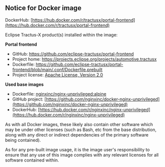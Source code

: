 ## Notice for Docker image

DockerHub: [https://hub.docker.com/r/tractusx/portal-frontend](https://hub.docker.com/r/tractusx/portal-frontend)

Eclipse Tractus-X product(s) installed within the image:

**Portal frontend**

- GitHub: https://github.com/eclipse-tractusx/portal-frontend
- Project home: https://projects.eclipse.org/projects/automotive.tractusx
- Dockerfile: https://github.com/eclipse-tractusx/portal-frontend/blob/main/.conf/Dockerfile.prebuilt
- Project license: [Apache License, Version 2.0](https://github.com/eclipse-tractusx/portal-frontend/blob/main/LICENSE)

**Used base images**

- Dockerfile: [nginxinc/nginx-unprivileged:alpine](https://github.com/nginxinc/docker-nginx-unprivileged/blob/main/Dockerfile-alpine.template)
- GitHub project: [https://github.com/nginxinc/docker-nginx-unprivileged](https://github.com/nginxinc/docker-nginx-unprivileged)
- DockerHub: [https://hub.docker.com/r/nginxinc/nginx-unprivileged](https://hub.docker.com/r/nginxinc/nginx-unprivileged)

As with all Docker images, these likely also contain other software which may be under other licenses (such as Bash, etc from the base distribution, along with any direct or indirect dependencies of the primary software being contained).

As for any pre-built image usage, it is the image user's responsibility to ensure that any use of this image complies
with any relevant licenses for all software contained within.
